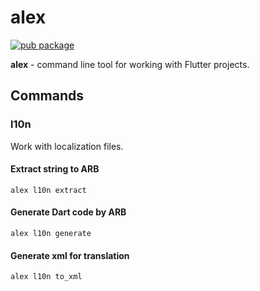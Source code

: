 # alex

[![pub package](https://img.shields.io/pub/v/alex)](https://pub.dev/packages/alex)

**alex** - command line tool for working with Flutter projects.


## Commands

### l10n

Work with localization files.

#### Extract string to ARB

```
alex l10n extract
```

#### Generate Dart code by ARB

```
alex l10n generate
```

#### Generate xml for translation

```
alex l10n to_xml
```
